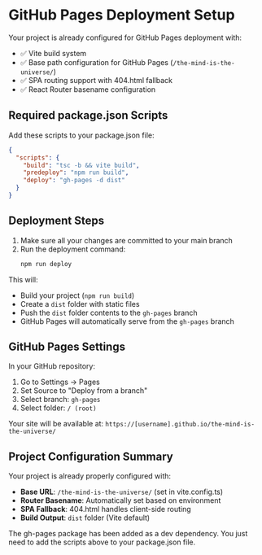 
# GitHub Pages Deployment Setup

Your project is already configured for GitHub Pages deployment with:
- ✅ Vite build system
- ✅ Base path configuration for GitHub Pages (`/the-mind-is-the-universe/`)
- ✅ SPA routing support with 404.html fallback
- ✅ React Router basename configuration

## Required package.json Scripts

Add these scripts to your package.json file:

```json
{
  "scripts": {
    "build": "tsc -b && vite build",
    "predeploy": "npm run build",
    "deploy": "gh-pages -d dist"
  }
}
```

## Deployment Steps

1. Make sure all your changes are committed to your main branch
2. Run the deployment command:
   ```bash
   npm run deploy
   ```

This will:
- Build your project (`npm run build`)
- Create a `dist` folder with static files
- Push the `dist` folder contents to the `gh-pages` branch
- GitHub Pages will automatically serve from the `gh-pages` branch

## GitHub Pages Settings

In your GitHub repository:
1. Go to Settings → Pages
2. Set Source to "Deploy from a branch"
3. Select branch: `gh-pages`
4. Select folder: `/ (root)`

Your site will be available at: `https://[username].github.io/the-mind-is-the-universe/`

## Project Configuration Summary

Your project is already properly configured with:
- **Base URL**: `/the-mind-is-the-universe/` (set in vite.config.ts)
- **Router Basename**: Automatically set based on environment
- **SPA Fallback**: 404.html handles client-side routing
- **Build Output**: `dist` folder (Vite default)

The gh-pages package has been added as a dev dependency. You just need to add the scripts above to your package.json file.
